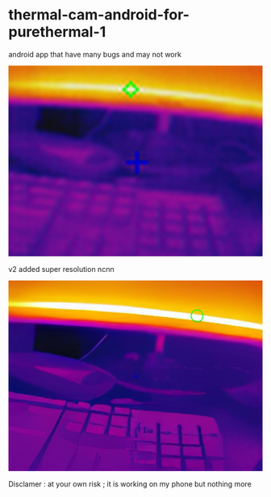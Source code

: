 # thermal-cam-android-for-purethermal-1
 android app that have many bugs and may not work 
 
 ![thumbnail](https://github.com/ilie321/thermal-cam-android-for-purethermal-1/blob/main/2023-01-27-07-34-36.jpeg)
 
 v2 added super resolution ncnn
 
 ![thumbnail](https://github.com/ilie321/thermal-cam-android-for-purethermal-1/blob/main/2023-01-27-07-34-49.jpeg)
 
Disclamer : at your own risk ; it is working on my phone but nothing more

